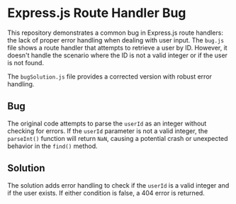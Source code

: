 # Express.js Route Handler Bug

This repository demonstrates a common bug in Express.js route handlers: the lack of proper error handling when dealing with user input.  The `bug.js` file shows a route handler that attempts to retrieve a user by ID.  However, it doesn't handle the scenario where the ID is not a valid integer or if the user is not found.

The `bugSolution.js` file provides a corrected version with robust error handling.

## Bug

The original code attempts to parse the `userId` as an integer without checking for errors. If the `userId` parameter is not a valid integer, the `parseInt()` function will return `NaN`, causing a potential crash or unexpected behavior in the `find()` method.

## Solution

The solution adds error handling to check if the `userId` is a valid integer and if the user exists.  If either condition is false, a 404 error is returned.